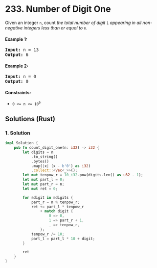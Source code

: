 # 233. Number of Digit One
Given an integer `n`, count *the total number of digit* `1` *appearing in all non-negative integers less than or equal to* `n`.

#### Example 1:
<pre>
<strong>Input:</strong> n = 13
<strong>Output:</strong> 6
</pre>

#### Example 2:
<pre>
<strong>Input:</strong> n = 0
<strong>Output:</strong> 0
</pre>

#### Constraints:
* <code>0 <= n <= 10<sup>9</sup></code>

## Solutions (Rust)

### 1. Solution
```Rust
impl Solution {
    pub fn count_digit_one(n: i32) -> i32 {
        let digits = n
            .to_string()
            .bytes()
            .map(|x| (x - b'0') as i32)
            .collect::<Vec<_>>();
        let mut tenpow_r = 10_i32.pow(digits.len() as u32 - 1);
        let mut part_l = 0;
        let mut part_r = n;
        let mut ret = 0;

        for &digit in &digits {
            part_r = n % tenpow_r;
            ret += part_l * tenpow_r
                + match digit {
                    0 => 0,
                    1 => part_r + 1,
                    _ => tenpow_r,
                };
            tenpow_r /= 10;
            part_l = part_l * 10 + digit;
        }

        ret
    }
}
```
